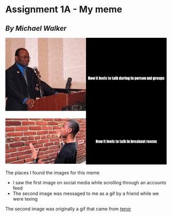 
# Assignment 1A - **My meme**
## *By Michael Walker*
![](my_meme.jpeg)

The places I found the images for this meme
* I saw the first image on social media while scrolling through an accounts feed
* The second image was messaged to me as a gif by a friend while we were texing

The second image was originally a gif that came from [tenor](https://tenor.com/) 
